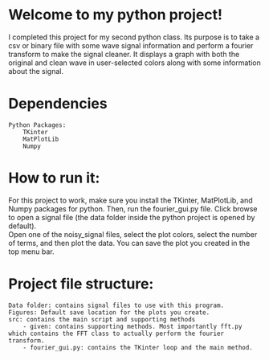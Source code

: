 # Welcome to my python project!

I completed this project for my second python class. Its purpose is to take a csv or binary file with some wave signal information and perform a fourier transform to make the signal cleaner. It displays a graph with both the original and clean wave in user-selected colors along with some information about the signal.

# Dependencies
    Python Packages:
        TKinter
        MatPlotLib
        Numpy
# How to run it:
For this project to work, make sure you install the TKinter, MatPlotLib, and Numpy packages for python.
Then, run the fourier_gui.py file. 
Click browse to open a signal file (the data folder inside the python project is opened by default).    
Open one of the noisy_signal files, select the plot colors, select the number of terms, and then plot the data.
You can save the plot you created in the top menu bar.

# Project file structure:
    Data folder: contains signal files to use with this program.
    Figures: Default save location for the plots you create.
    src: contains the main script and supporting methods
        - given: contains supporting methods. Most importantly fft.py which contains the FFT class to actually perform the fourier transform.
        - fourier_gui.py: contains the TKinter loop and the main method.